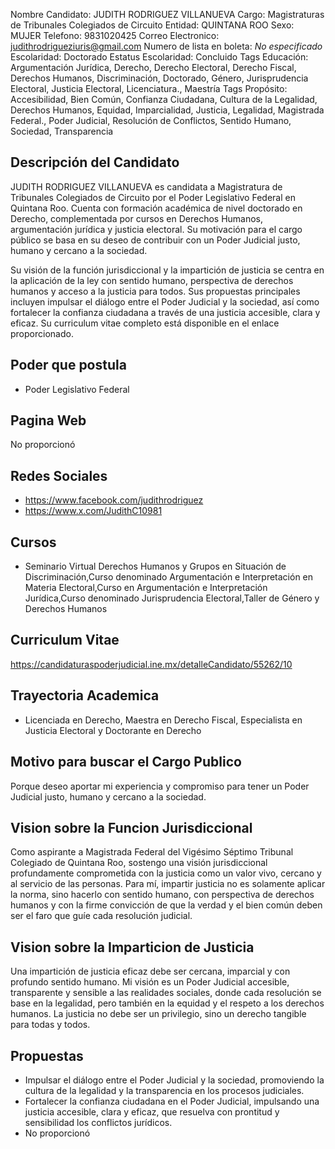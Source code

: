 Nombre Candidato: JUDITH RODRIGUEZ VILLANUEVA
Cargo: Magistraturas de Tribunales Colegiados de Circuito
Entidad: QUINTANA ROO
Sexo: MUJER
Telefono: 9831020425
Correo Electronico: judithrodrigueziuris@gmail.com
Numero de lista en boleta: *No especificado*
Escolaridad: Doctorado
Estatus Escolaridad: Concluido
Tags Educación: Argumentación Jurídica, Derecho, Derecho Electoral, Derecho Fiscal, Derechos Humanos, Discriminación, Doctorado, Género, Jurisprudencia Electoral, Justicia Electoral, Licenciatura., Maestría
Tags Propósito: Accesibilidad, Bien Común, Confianza Ciudadana, Cultura de la Legalidad, Derechos Humanos, Equidad, Imparcialidad, Justicia, Legalidad, Magistrada Federal., Poder Judicial, Resolución de Conflictos, Sentido Humano, Sociedad, Transparencia


## Descripción del Candidato 

JUDITH RODRIGUEZ VILLANUEVA es candidata a Magistratura de Tribunales Colegiados de Circuito por el Poder Legislativo Federal en Quintana Roo. Cuenta con formación académica de nivel doctorado en Derecho, complementada por cursos en Derechos Humanos, argumentación jurídica y justicia electoral. Su motivación para el cargo público se basa en su deseo de contribuir con un Poder Judicial justo, humano y cercano a la sociedad.

Su visión de la función jurisdiccional y la impartición de justicia se centra en la aplicación de la ley con sentido humano, perspectiva de derechos humanos y acceso a la justicia para todos. Sus propuestas principales incluyen impulsar el diálogo entre el Poder Judicial y la sociedad, así como fortalecer la confianza ciudadana a través de una justicia accesible, clara y eficaz. Su curriculum vitae completo está disponible en el enlace proporcionado.


## Poder que postula

- Poder Legislativo Federal


## Pagina Web

No proporcionó


## Redes Sociales

- https://www.facebook.com/judithrodriguez
- https://www.x.com/JudithC10981


## Cursos

- Seminario Virtual Derechos Humanos y Grupos en Situación de Discriminación,Curso denominado Argumentación e Interpretación en Materia Electoral,Curso en Argumentación e Interpretación Jurídica,Curso denominado Jurisprudencia Electoral,Taller de Género y Derechos Humanos


## Curriculum Vitae

https://candidaturaspoderjudicial.ine.mx/detalleCandidato/55262/10


## Trayectoria Academica

- Licenciada en Derecho, Maestra en Derecho Fiscal, Especialista en Justicia Electoral y Doctorante en Derecho


## Motivo para buscar el Cargo Publico

Porque deseo aportar mi experiencia y compromiso para tener un Poder Judicial justo, humano y cercano a la sociedad.


## Vision sobre la Funcion Jurisdiccional

Como aspirante a Magistrada Federal del Vigésimo Séptimo Tribunal Colegiado de Quintana Roo, sostengo una visión jurisdiccional profundamente comprometida con la justicia como un valor vivo, cercano y al servicio de las personas. Para mí, impartir justicia no es solamente aplicar la norma, sino hacerlo con sentido humano, con perspectiva de derechos humanos y con la firme convicción de que la verdad y el bien común deben ser el faro que guíe cada resolución judicial.


## Vision sobre la Imparticion de Justicia

Una impartición de justicia eficaz debe ser cercana, imparcial y con profundo sentido humano. Mi visión es un Poder Judicial accesible, transparente y sensible a las realidades sociales, donde cada resolución se base en la legalidad, pero también en la equidad y el respeto a los derechos humanos. La justicia no debe ser un privilegio, sino un derecho tangible para todas y todos.


## Propuestas

- Impulsar el diálogo entre el Poder Judicial y la sociedad, promoviendo la cultura de la legalidad y la transparencia en los procesos judiciales.
- Fortalecer la confianza ciudadana en el Poder Judicial, impulsando una justicia accesible, clara y eficaz, que resuelva con prontitud y sensibilidad los conflictos jurídicos.
- No proporcionó

